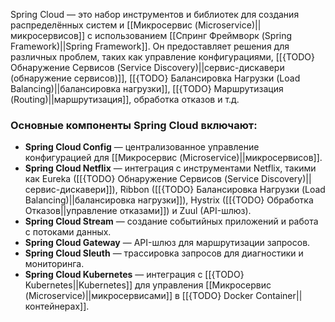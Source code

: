 Spring Cloud — это набор инструментов и библиотек для создания распределённых систем и [[Микросервис (Microservice)||микросервисов]] с использованием [[Спринг Фреймворк (Spring Framework)||Spring Framework]]. Он предоставляет решения для различных проблем, таких как управление конфигурациями, [[{TODO} Обнаружение Сервисов (Service Discovery)||сервис-дискавери (обнаружение сервисов)]], [[{TODO} Балансировка Нагрузки (Load Balancing)||балансировка нагрузки]], [[{TODO} Маршрутизация (Routing)||маршрутизация]], обработка отказов и т.д.


### Основные компоненты Spring Cloud включают:

- **Spring Cloud Config** — централизованное управление конфигурацией для [[Микросервис (Microservice)||микросервисов]].
- **Spring Cloud Netflix** — интеграция с инструментами Netflix, такими как Eureka ([[{TODO} Обнаружение Сервисов (Service Discovery)||сервис-дискавери]]), Ribbon ([[{TODO} Балансировка Нагрузки (Load Balancing)||балансировка нагрузки]]), Hystrix ([[{TODO} Обработка Отказов||управление отказами]]) и Zuul (API-шлюз).
- **Spring Cloud Stream** — создание событийных приложений и работа с потоками данных.
- **Spring Cloud Gateway** — API-шлюз для маршрутизации запросов.
- **Spring Cloud Sleuth** — трассировка запросов для диагностики и мониторинга.
- **Spring Cloud Kubernetes** — интеграция с [[{TODO} Kubernetes||Kubernetes]] для управления [[Микросервис (Microservice)||микросервисами]] в [[{TODO} Docker Container||контейнерах]].

  